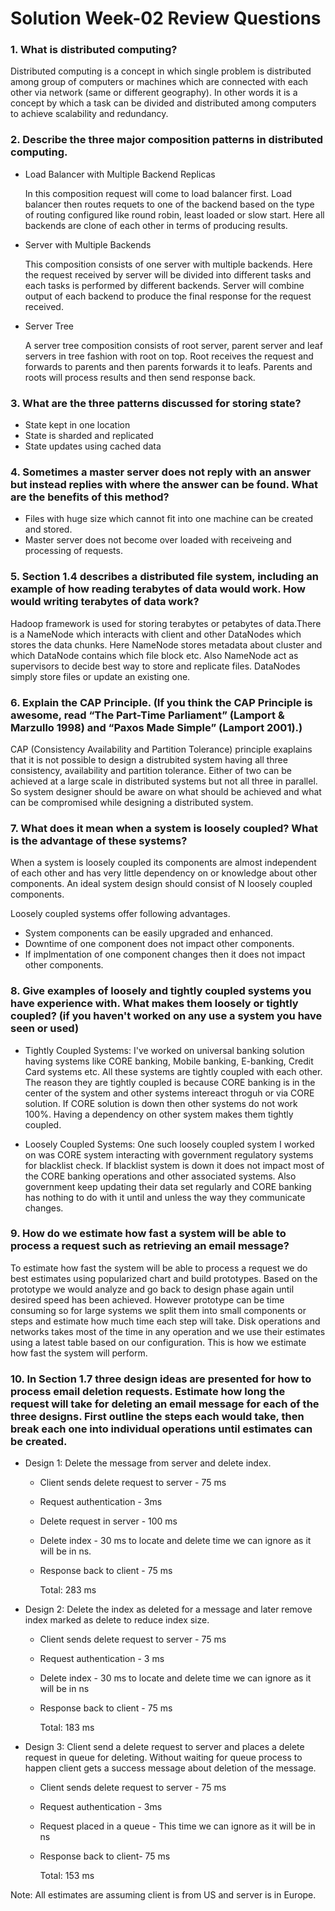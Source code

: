 # Solution Week-02 Review Questions

### 1. What is distributed computing?

   Distributed computing is a concept in which single problem is distributed among group of computers or machines which are connected with each other via network (same or different geography). In other words it is a concept by which a task can be divided and distributed among computers to achieve scalability and redundancy.

### 2. Describe the three major composition patterns in distributed computing.

  * Load Balancer with Multiple Backend Replicas
   
       In this composition request will come to load balancer first. Load balancer then routes requets to one of the backend based on the type of routing configured like round robin, least loaded or slow start. Here all backends are clone of each other in terms of producing results.

  * Server with Multiple Backends
   
       This composition consists of one server with multiple backends. Here the request received by server will be divided into different tasks and each tasks is performed by different backends. Server will combine output of each backend to produce the final response for the request received.

  * Server Tree
   
       A server tree composition consists of root server, parent server and leaf servers in tree fashion with root on top. Root receives the request and forwards to parents and then parents forwards it to leafs. Parents and roots will process results and then send response back.

### 3. What are the three patterns discussed for storing state?

  * State kept in one location
  * State is sharded and replicated
  * State updates using cached data

### 4. Sometimes a master server does not reply with an answer but instead replies with where the answer can be found. What are the benefits of this method?
  
  * Files with huge size which cannot fit into one machine can be created and stored.
  * Master server does not become over loaded with receiveing and processing of requests.

### 5. Section 1.4 describes a distributed file system, including an example of how reading terabytes of data would work. How would writing terabytes of data work?

   Hadoop framework is used for storing terabytes or petabytes of data.There is a NameNode which interacts with client and other DataNodes which stores the data chunks. Here NameNode stores metadata about cluster and which DataNode contains which file block etc. Also NameNode act as supervisors to decide best way to store and replicate files. DataNodes simply store files or update an existing one.

### 6. Explain the CAP Principle. (If you think the CAP Principle is awesome, read “The Part-Time Parliament” (Lamport & Marzullo 1998) and “Paxos Made Simple” (Lamport 2001).)

   CAP (Consistency Availability and Partition Tolerance) principle exaplains that it is not possible to design a distrubited system having all three consistency, availability and partition tolerance. Either of two can be achieved at a large scale in distributed systems but not all three in parallel. So system designer should be aware on what should be achieved and what can be compromised while designing a distributed system.

### 7. What does it mean when a system is loosely coupled? What is the advantage of these systems?

   When a system is loosely coupled its components are almost independent of each other and has very little dependency on or knowledge about other components. An ideal system design should consist of N loosely coupled components.

   Loosely coupled systems offer following advantages.   
  * System components can be easily upgraded and enhanced.
  * Downtime of one component does not impact other components.
  * If implmentation of one component changes then it does not impact other components.

### 8. Give examples of loosely and tightly coupled systems you have experience with. What makes them loosely or tightly coupled? (if you haven't worked on any use a system you have seen or used)

  * Tightly Coupled Systems:
     I've worked on universal banking solution having systems like CORE banking, Mobile banking, E-banking, Credit Card systems etc. All these systems are tightly coupled with each other. The reason they are tightly coupled is because CORE banking is in the center of the system and other systems intereact throguh or via CORE solution. If CORE solution is down then other systems do not work 100%. Having a dependency on other system makes them tightly coupled.

  * Loosely Coupled Systems:
     One such loosely coupled system I worked on was CORE system interacting with government regulatory systems for blacklist check. If blacklist system is down it does not impact most of the CORE banking operations and other associated systems. Also government keep updating their data set regularly and CORE banking has nothing to do with it until and unless the way they communicate changes.

### 9. How do we estimate how fast a system will be able to process a request such as retrieving an email message?

   To estimate how fast the system will be able to process a request we do best estimates using popularized chart and build prototypes. Based on the prototype we would analyze and go back to design phase again until desired speed has been achieved. However prototype can be time consuming so for large systems we split them into small components or steps and estimate how much time each step will take. Disk operations and networks takes most of the time in any operation and we use their estimates using a latest table based on our configuration. This is how we estimate how fast the system will perform.

### 10. In Section 1.7 three design ideas are presented for how to process email deletion requests. Estimate how long the request will take for deleting an email message for each of the three designs. First outline the steps each would take, then break each one into individual operations until estimates can be created.

  * Design 1: Delete the message from server and delete index.
     
     * Client sends delete request to server - 75 ms
     * Request authentication - 3ms
     * Delete request in server - 100 ms
     * Delete index - 30 ms to locate and delete time we can ignore as it will be in ns.
     * Response back to client - 75 ms

        Total: 283 ms


  * Design 2: Delete the index as deleted for a message and later remove index marked as delete to reduce index size.

     * Client sends delete request to server - 75 ms
     * Request authentication - 3 ms
     * Delete index - 30 ms to locate and delete time we can ignore as it will be in ns
     * Response back to client - 75 ms

        Total: 183 ms

  * Design 3: Client send a delete request to server and places a delete request in queue for deleting. Without waiting for queue process to happen client gets a success message about deletion of the message.

     * Client sends delete request to server - 75 ms
     * Request authentication - 3ms
     * Request placed in a queue - This time we can ignore as it will be in ns
     * Response back to client- 75 ms

       Total: 153 ms


   Note: All estimates are assuming client is from US and server is in Europe. 


